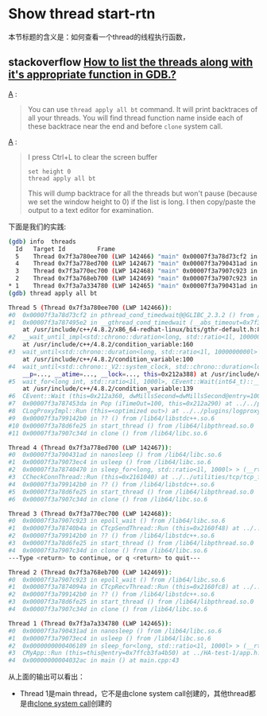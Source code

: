 # Show thread start-rtn

本节标题的含义是：如何查看一个thread的线程执行函数，



## stackoverflow [How to list the threads along with it's appropriate function in GDB.?](https://stackoverflow.com/questions/25161364/how-to-list-the-threads-along-with-its-appropriate-function-in-gdb) 

[A](https://stackoverflow.com/a/25162479) :

> You can use `thread apply all bt` command. It will print backtraces of all your threads. You will find thread function name inside each of these backtrace near the end and before `clone` system call.

[A](https://stackoverflow.com/a/25162677) :

> I press Ctrl+L to clear the screen buffer
>
> ```
> set height 0
> thread apply all bt
> ```
>
> This will dump backtrace for all the threads but won't pause (because we set the window height to 0) if the list is long. I then copy/paste the output to a text editor for examination.

下面是我们的实践:

```bash
(gdb) info  threads 
  Id   Target Id         Frame 
  5    Thread 0x7f3a780ee700 (LWP 142466) "main" 0x00007f3a78d73cf2 in pthread_cond_timedwait@@GLIBC_2.3.2 () from /lib64/libpthread.so.0
  4    Thread 0x7f3a778ed700 (LWP 142467) "main" 0x00007f3a790431ad in nanosleep () from /lib64/libc.so.6
  3    Thread 0x7f3a770ec700 (LWP 142468) "main" 0x00007f3a7907c923 in epoll_wait () from /lib64/libc.so.6
  2    Thread 0x7f3a768eb700 (LWP 142469) "main" 0x00007f3a7907c923 in epoll_wait () from /lib64/libc.so.6
* 1    Thread 0x7f3a7a334780 (LWP 142465) "main" 0x00007f3a790431ad in nanosleep () from /lib64/libc.so.6
(gdb) thread apply all bt

Thread 5 (Thread 0x7f3a780ee700 (LWP 142466)):
#0  0x00007f3a78d73cf2 in pthread_cond_timedwait@@GLIBC_2.3.2 () from /lib64/libpthread.so.0
#1  0x00007f3a787495e2 in __gthread_cond_timedwait (__abs_timeout=0x7f3a780edd80, __mutex=<optimized out>, __cond=0x212a388)
    at /usr/include/c++/4.8.2/x86_64-redhat-linux/bits/gthr-default.h:871
#2  __wait_until_impl<std::chrono::duration<long, std::ratio<1l, 1000000000l> > > (__atime=..., __lock=..., this=0x212a388)
    at /usr/include/c++/4.8.2/condition_variable:160
#3  wait_until<std::chrono::duration<long, std::ratio<1l, 1000000000l> > > (__atime=..., __lock=..., this=0x212a388)
    at /usr/include/c++/4.8.2/condition_variable:100
#4  wait_until<std::chrono::_V2::system_clock, std::chrono::duration<long int, std::ratio<1l, 1000000000l> >, CEvent::Wait(int64_t)::__lambda0> (
    __p=..., __atime=..., __lock=..., this=0x212a388) at /usr/include/c++/4.8.2/condition_variable:123
#5  wait_for<long int, std::ratio<1l, 1000l>, CEvent::Wait(int64_t)::__lambda0> (__p=..., __rtime=..., __lock=..., this=0x212a388)
    at /usr/include/c++/4.8.2/condition_variable:139
#6  CEvent::Wait (this=0x212a360, dwMillsSecond=dwMillsSecond@entry=100) at ../../plugins/logproxy/event.cpp:44
#7  0x00007f3a787453da in Pop (iTimeOut=100, this=0x212a290) at ../../plugins/logproxy/log_queue.h:92
#8  CLogProxyImpl::Run (this=<optimized out>) at ../../plugins/logproxy/log_proxy_impl.cpp:367
#9  0x00007f3a799142b0 in ?? () from /lib64/libstdc++.so.6
#10 0x00007f3a78d6fe25 in start_thread () from /lib64/libpthread.so.0
#11 0x00007f3a7907c34d in clone () from /lib64/libc.so.6

Thread 4 (Thread 0x7f3a778ed700 (LWP 142467)):
#0  0x00007f3a790431ad in nanosleep () from /lib64/libc.so.6
#1  0x00007f3a79073ec4 in usleep () from /lib64/libc.so.6
#2  0x00007f3a78740470 in sleep_for<long, std::ratio<1l, 1000l> > (__rtime=...) at /usr/include/c++/4.8.2/thread:281
#3  CCheckConnThread::Run (this=0x2161040) at ../../utilities/tcp/tcp_factory.cpp:608
#4  0x00007f3a799142b0 in ?? () from /lib64/libstdc++.so.6
#5  0x00007f3a78d6fe25 in start_thread () from /lib64/libpthread.so.0
#6  0x00007f3a7907c34d in clone () from /lib64/libc.so.6

Thread 3 (Thread 0x7f3a770ec700 (LWP 142468)):
#0  0x00007f3a7907c923 in epoll_wait () from /lib64/libc.so.6
#1  0x00007f3a78740b4a in CTcpSendThread::Run (this=0x2160f48) at ../../utilities/tcp/tcp_factory.cpp:228
#2  0x00007f3a799142b0 in ?? () from /lib64/libstdc++.so.6
#3  0x00007f3a78d6fe25 in start_thread () from /lib64/libpthread.so.0
#4  0x00007f3a7907c34d in clone () from /lib64/libc.so.6
---Type <return> to continue, or q <return> to quit---

Thread 2 (Thread 0x7f3a768eb700 (LWP 142469)):
#0  0x00007f3a7907c923 in epoll_wait () from /lib64/libc.so.6
#1  0x00007f3a7874094a in CTcpRecvThread::Run (this=0x2160fc8) at ../../utilities/tcp/tcp_factory.cpp:261
#2  0x00007f3a799142b0 in ?? () from /lib64/libstdc++.so.6
#3  0x00007f3a78d6fe25 in start_thread () from /lib64/libpthread.so.0
#4  0x00007f3a7907c34d in clone () from /lib64/libc.so.6

Thread 1 (Thread 0x7f3a7a334780 (LWP 142465)):
#0  0x00007f3a790431ad in nanosleep () from /lib64/libc.so.6
#1  0x00007f3a79073ec4 in usleep () from /lib64/libc.so.6
#2  0x0000000000406189 in sleep_for<long, std::ratio<1l, 1000l> > (__rtime=...) at /usr/include/c++/4.8.2/thread:281
#3  CMyApp::Run (this=this@entry=0x7ffcb3fa4b50) at ../HA-test-1/app.h:251
#4  0x00000000004032ac in main () at main.cpp:43

```

从上面的输出可以看出：

- Thread 1是main thread，它不是由clone system call创建的，其他thread都是由[clone system call](https://man7.org/linux/man-pages/man2/clone.2.html)创建的